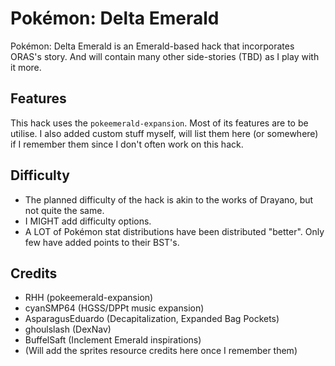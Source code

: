 # Pokémon: Delta Emerald

Pokémon: Delta Emerald is an Emerald-based hack that incorporates ORAS's story. And will contain many other side-stories (TBD) as I play with it more.

## Features

This hack uses the `pokeemerald-expansion`. Most of its features are to be utilise.
I also added custom stuff myself, will list them here (or somewhere) if I remember them since I don't often work on this hack.

## Difficulty

- The planned difficulty of the hack is akin to the works of Drayano, but not quite the same.
- I MIGHT add difficulty options.
- A LOT of Pokémon stat distributions have been distributed "better". Only few have added points to their BST's.

## Credits

- RHH (pokeemerald-expansion)
- cyanSMP64 (HGSS/DPPt music expansion)
- AsparagusEduardo (Decapitalization, Expanded Bag Pockets)
- ghoulslash (DexNav)
- BuffelSaft (Inclement Emerald inspirations)
- (Will add the sprites resource credits here once I remember them)
